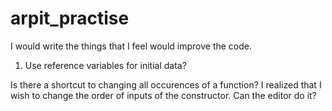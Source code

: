 # arpit_practise
 
I would write the things that I feel would improve the code.

1) Use reference variables for initial data?

Is there a shortcut to changing all occurences of a function? I realized that I wish to change the order of inputs of the constructor. Can the editor do it?